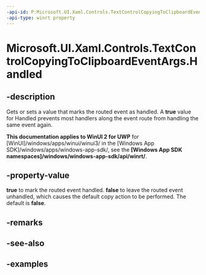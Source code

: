 ```yaml
---
-api-id: P:Microsoft.UI.Xaml.Controls.TextControlCopyingToClipboardEventArgs.Handled
-api-type: winrt property
---
```


<!-- Property syntax.
public bool Handled { get;  set; }
-->

# Microsoft.UI.Xaml.Controls.TextControlCopyingToClipboardEventArgs.Handled

## -description

Gets or sets a value that marks the routed event as handled. A **true** value for Handled prevents most handlers along the event route from handling the same event again.

**This documentation applies to WinUI 2 for UWP** for [WinUI]/windows/apps/winui/winui3/ in the [Windows App SDK]/windows/apps/windows-app-sdk/, see the **[Windows App SDK namespaces]/windows/windows-app-sdk/api/winrt/**.

## -property-value

**true** to mark the routed event handled. **false** to leave the routed event unhandled, which causes the default copy action to be performed. The default is **false**.

## -remarks

## -see-also

## -examples

